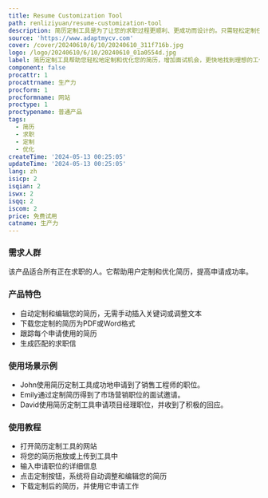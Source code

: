 ```yaml
---
title: Resume Customization Tool
path: renliziyuan/resume-customization-tool
description: 简历定制工具是为了让您的求职过程更顺利、更成功而设计的。只需轻松定制任何工作，提高面试机会，更快地找到理想的工作。
source: 'https://www.adaptmycv.com'
cover: /cover/20240610/6/10/20240610_311f716b.jpg
logo: /logo/20240610/6/10/20240610_01a0554d.jpg
label: 简历定制工具帮助您轻松地定制和优化您的简历，增加面试机会，更快地找到理想的工作。
component: false
procattr: 1
procattrname: 生产力
procform: 1
procformname: 网站
proctype: 1
proctypename: 普通产品
tags:
  - 简历
  - 求职
  - 定制
  - 优化
createTime: '2024-05-13 00:25:05'
updateTime: '2024-05-13 00:25:05'
lang: zh
isicp: 2
isqian: 2
iswx: 2
isqq: 2
iscom: 2
price: 免费试用
catname: 生产力
---
```




### 需求人群
该产品适合所有正在求职的人。它帮助用户定制和优化简历，提高申请成功率。

### 产品特色
* 自动定制和编辑您的简历，无需手动插入关键词或调整文本
* 下载您定制的简历为PDF或Word格式
* 跟踪每个申请使用的简历
* 生成匹配的求职信

### 使用场景示例
* John使用简历定制工具成功地申请到了销售工程师的职位。
* Emily通过定制简历得到了市场营销职位的面试邀请。
* David使用简历定制工具申请项目经理职位，并收到了积极的回应。

### 使用教程
* 打开简历定制工具的网站
* 将您的简历拖放或上传到工具中
* 输入申请职位的详细信息
* 点击定制按钮，系统将自动调整和编辑您的简历
* 下载定制后的简历，并使用它申请工作

  
